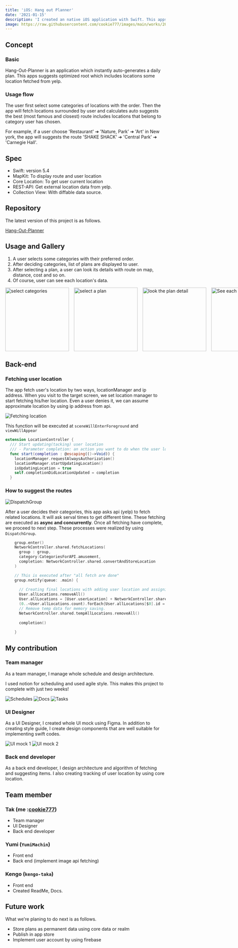 ```yaml
---
title: 'iOS: Hang out Planner'
date: '2021-01-15'
description: 'I created an native iOS application with Swift. This apps suggests optimized root which includes locations that the user prefer. This apps uses modern collection views with diffable data source, async api-fetch with dispatch group.'
image: https://raw.githubusercontent.com/cookie777/images/main/works/2021.01-Hang-Out-Planner/thumbnail.webp
---
```


## Concept

### Basic

Hang-Out-Planner is an application which instantly auto-generates a daily plan.
This apps suggests optimized root which includes locations some location fetched from yelp.

### Usage flow

The user first select some categories of locations with the order. Then the app will fetch locations surrounded by user and calculates auto suggests the best (most famous and closest) route includes locations that belong to category user has chosen. 

For example, if a user choose 'Restaurant' ➔ 'Nature, Park' ➔ 'Art' in New york, the app will suggests the route 'SHAKE SHACK' ➔ 'Central Park' ➔ 'Carnegie Hall'.

## Spec

- Swift: version 5.4
- MapKit: To display route and user location
- Core Location: To get user current location
- REST-API: Get external location data from yelp.
- Collection View: With diffable data source.

## Repository

The latest version of this project is as follows.

[Hang-Out-Planner](https://github.com/cookie777/Hang-Out-Planner/tree/yanmer-HOPplus-coreData)

## Usage and Gallery

1. A user selects some categories with their preferred order. 
2. After deciding categories, list of plans are displayed to user.
3. After selecting a plan, a user can look its details with route on map, distance, cost and so on.
4. Of course, user can see each location's data.

<div style="
  display: inline-flex;
  gap: 16px;
">
  <img src="https://user-images.githubusercontent.com/60034714/106401685-4d8c6900-63da-11eb-9f38-24f14c4ce184.gif" alt="select categories" width="200"/>

  <img src="https://user-images.githubusercontent.com/60034714/106401769-b96ed180-63da-11eb-878b-c970cc916a1d.gif" alt="select a plan" width="200"/>

  <img src="https://user-images.githubusercontent.com/60034714/106427560-76355280-641c-11eb-80b3-87fab3348385.gif" alt="look the plan detail" width="200"/>

  <img src="https://user-images.githubusercontent.com/60034714/106401877-8416b380-63db-11eb-8f2c-987cf2e1dc53.png" alt="See each location" width="200"/>

</div>

## Back-end

### Fetching user location

The app fetch user's location by two ways, locationManager and ip address.
When you visit to the target screen, we set location manager to start fetching his/her location. Even a user denies it, we can assume approximate location by using ip address from api.

![Fetching location](https://raw.githubusercontent.com/cookie777/images/main/works/2021.01-Hang-Out-Planner/back-end-location.webp)


This function will be executed at `sceneWillEnterForeground` and `viewWillAppear`

```swift
extension LocationController {
  /// Start updating(tacking) user location
  /// - Parameter completion: an action you want to do when the user location is updated.
  func start(completion : @escaping(()->Void)) {
    locationManager.requestAlwaysAuthorization()
    locationManager.startUpdatingLocation()
    isUpdatingLocation = true
    self.completionDidLocationUpdated = completion
  }
```

### How to suggest the routes

![DispatchGroup](https://raw.githubusercontent.com/cookie777/images/main/works/2021.01-Hang-Out-Planner/back-end-fetching.webp)

After a user decides their categories, this app asks api (yelp) to fetch related locations. It will ask serval times to get different time. These fetching are executed as **async and concurrently**. Once all fetching have complete, we proceed to next step. These processes were realized by using `DispatchGroup`.

```swift
    group.enter()
    NetworkController.shared.fetchLocations(
      group : group,
      category:CategoriesForAPI.amusement,
      completion: NetworkController.shared.convertAndStoreLocation
    )
```

```swift
    // This is executed after "all fetch are done"
    group.notify(queue: .main) {
      
      // Creating final locations with adding user location and assigning id.
      User.allLocations.removeAll()
      User.allLocations = [User.userLocation] + NetworkController.shared.tempAllLocations
      (0..<User.allLocations.count).forEach{User.allLocations[$0].id = $0}
      // Remove temp data for memory saving.
      NetworkController.shared.tempAllLocations.removeAll()
      
      completion()
      
    }
```

## My contribution

### Team manager

As a team manager, I manage whole schedule and design architecture. 

I used notion for scheduling and used agile style. This makes this project to complete with just two weeks!

![Schedules](https://raw.githubusercontent.com/cookie777/images/main/works/2021.01-Hang-Out-Planner/manager-schedule.webp)
![Docs](https://raw.githubusercontent.com/cookie777/images/main/works/2021.01-Hang-Out-Planner/manager-docs.webp)
![Tasks](https://raw.githubusercontent.com/cookie777/images/main/works/2021.01-Hang-Out-Planner/manager-requirements.webp)


### UI Designer

As a UI Designer, I created whole UI mock using Figma. In addition to creating style guide, I create design components that are well suitable for implementing swift codes.

![UI mock 1](https://github.com/cookie777/images/blob/main/works/2021.01-Hang-Out-Planner/ui-mock1.webp?raw=true)
![UI mock 2](https://raw.githubusercontent.com/cookie777/images/main/works/2021.01-Hang-Out-Planner/ui-mock2.webp)

### Back end developer

As a back end developer, I design architecture and algorithm of fetching and suggesting items. I also creating tracking of user location by using core location.



## Team member

### Tak (me :[cookie777](https://github.com/cookie777))

- Team manager
- UI Designer
- Back end developer

### Yumi (`YumiMachin`)

- Front end 
- Back end (implement image api fetching)


### Kengo (`kengo-taka`)

- Front end
- Created ReadMe, Docs.

## Future work

What we're planing to do next is as follows.

- Store plans as permanent data using core data or realm
- Publish in app store
- Implement user account by using firebase


